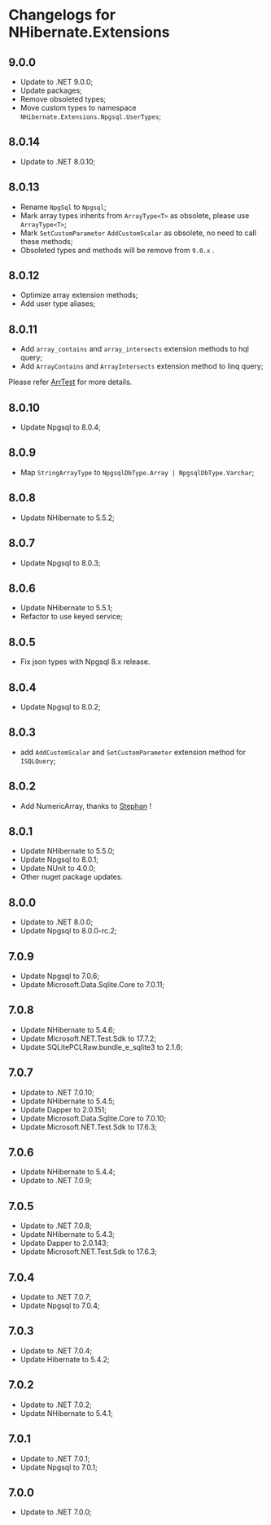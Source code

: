 # Changelogs for NHibernate.Extensions

## 9.0.0

- Update to .NET 9.0.0;
- Update packages;
- Remove obsoleted types;
- Move custom types to namespace `NHibernate.Extensions.Npgsql.UserTypes`;

## 8.0.14

- Update to .NET 8.0.10;

## 8.0.13

- Rename `NpgSql` to `Npgsql`;
- Mark array types inherits from `ArrayType<T>` as obsolete, please use `ArrayType<T>`;
- Mark `SetCustomParameter` `AddCustomScalar` as obsolete, no need to call these methods;
- Obsoleted types and methods will be remove from `9.0.x` .

## 8.0.12

- Optimize array extension methods;
- Add user type aliases;

## 8.0.11

- Add `array_contains` and `array_intersects` extension methods to hql query;
- Add `ArrayContains` and `ArrayIntersects` extension method to linq query;

Please refer [ArrTest](https://github.com/beginor/nhibernate-extensions/blob/master/test/NHibernate.Extensions.UnitTest/ArrTest.cs) for more details.

## 8.0.10

- Update Npgsql to 8.0.4;

## 8.0.9

- Map `StringArrayType` to `NpgsqlDbType.Array | NpgsqlDbType.Varchar`;

## 8.0.8

- Update NHibernate to 5.5.2;

## 8.0.7

- Update Npgsql to 8.0.3;

## 8.0.6

- Update NHibernate to 5.5.1;
- Refactor to use keyed service;

## 8.0.5

- Fix json types with Npgsql 8.x release.

## 8.0.4

- Update Npgsql to 8.0.2;

## 8.0.3

- add `AddCustomScalar` and `SetCustomParameter` extension method for `ISQLQuery`;

## 8.0.2

- Add NumericArray, thanks to [Stephan](https://github.com/stephanstapel) !

## 8.0.1

- Update NHibernate to 5.5.0;
- Update Npgsql to 8.0.1;
- Update NUnit to 4.0.0;
- Other nuget package updates.

## 8.0.0

- Update to .NET 8.0.0;
- Update Npgsql to 8.0.0-rc.2;

## 7.0.9

- Update Npgsql to 7.0.6;
- Update Microsoft.Data.Sqlite.Core to 7.0.11;

## 7.0.8

- Update NHibernate to 5.4.6;
- Update Microsoft.NET.Test.Sdk to 17.7.2;
- Update SQLitePCLRaw.bundle_e_sqlite3 to 2.1.6;

## 7.0.7

- Update to .NET 7.0.10;
- Update NHibernate to 5.4.5;
- Update Dapper to 2.0.151;
- Update Microsoft.Data.Sqlite.Core to 7.0.10;
- Update Microsoft.NET.Test.Sdk to 17.6.3;

## 7.0.6

- Update NHibernate to 5.4.4;
- Update to .NET 7.0.9;

## 7.0.5

- Update to .NET 7.0.8;
- Update NHibernate to 5.4.3;
- Update Dapper to 2.0.143;
- Update Microsoft.NET.Test.Sdk to 17.6.3;

## 7.0.4

- Update to .NET 7.0.7;
- Update Npgsql to 7.0.4;

## 7.0.3

- Update to .NET 7.0.4;
- Update Hibernate to 5.4.2;

## 7.0.2

- Update to .NET 7.0.2;
- Update NHibernate to 5.4.1;

## 7.0.1

- Update to .NET 7.0.1;
- Update Npgsql to 7.0.1;

## 7.0.0

- Update to .NET 7.0.0;
